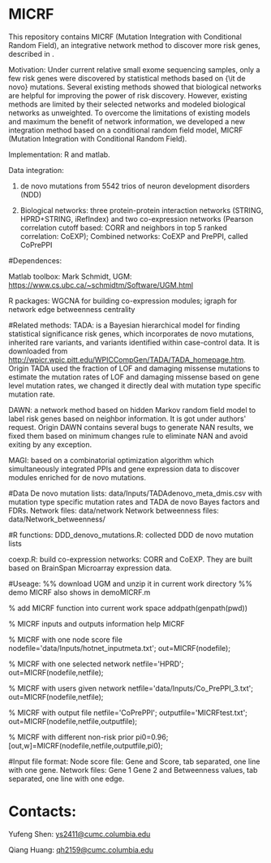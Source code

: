 # MICRF
This repository contains MICRF (Mutation Integration with Conditional Random Field), an integrative network method to discover more risk genes, described in .

Motivation:
Under current relative small exome sequencing samples, only a few risk genes were discovered by statistical methods based on {\it de novo} mutations. Several existing methods showed that biological networks are helpful for improving the power of risk discovery. However, existing methods are limited by their selected networks and modeled biological networks as unweighted. To overcome the limitations of existing models and maximum the benefit of network information, we developed a new integration method based on a conditional random field model, MICRF (Mutation Integration with Conditional Random Field).  

Implementation: R and matlab.

Data integration:

1. de novo mutations from 5542 trios of neuron development disorders (NDD)

2. Biological networks: three protein-protein interaction networks (STRING, HPRD+STRING, iRefIndex) and two co-expression networks (Pearson correlation cutoff based: CORR and neighbors in top 5 ranked correlation: CoEXP); Combined networks: CoEXP and PrePPI, called CoPrePPI

#Dependences:

Matlab toolbox: Mark Schmidt, UGM: https://www.cs.ubc.ca/~schmidtm/Software/UGM.html

R packages: WGCNA for building co-expression modules; igraph for network edge betweenness centrality

#Related methods:
TADA: is a Bayesian hierarchical model for finding statistical significance risk genes, which incorporates de novo mutations, inherited rare variants, and variants identified within case-control data. It is downloaded from http://wpicr.wpic.pitt.edu/WPICCompGen/TADA/TADA_homepage.htm. Origin TADA used the fraction of LOF and damaging missense mutations to estimate the mutation rates of LOF and damaging missense based on gene level mutation rates, we changed it directly deal with mutation type specific mutation rate.

DAWN: a network method based on hidden Markov random field model to label risk genes based on neighbor information. It is got under authors' request. Origin DAWN contains several bugs to generate NAN results, we fixed them based on minimum changes rule to eliminate NAN and avoid exiting by any exception. 

MAGI: based on a combinatorial optimization algorithm which simultaneously integrated PPIs and gene expression data to discover modules enriched for de novo mutations.

#Data
De novo mutation lists: data/Inputs/TADAdenovo_meta_dmis.csv with mutation type specific mutation rates and TADA de novo Bayes factors and FDRs.
Network files: data/network
Network betweenness files: data/Network_betweenness/

#R functions:
DDD_denovo_mutations.R: collected DDD de novo mutation lists

coexp.R: build co-expression networks: CORR and CoEXP. They are built based on BrainSpan Microarray expression data.

#Useage:
%% download UGM and unzip it in current work directory
%% demo MICRF also shows in demoMICRF.m

% add MICRF function into current work space
addpath(genpath(pwd))

% MICRF inputs and outputs information
help MICRF

% MICRF with one node score file
nodefile='data/Inputs/hotnet_inputmeta.txt';
out=MICRF(nodefile); 

% MICRF with one selected network
netfile='HPRD';
out=MICRF(nodefile,netfile); 

% MICRF with users given network
netfile='data/Inputs/Co_PrePPI_3.txt';
out=MICRF(nodefile,netfile); 

% MICRF with output file
netfile='CoPrePPI';
outputfile='MICRFtest.txt';
out=MICRF(nodefile,netfile,outputfile); 

% MICRF with different non-risk prior
pi0=0.96;
[out,w]=MICRF(nodefile,netfile,outputfile,pi0);


#Input file format:
Node score file: Gene and Score, tab separated, one line with one gene.
Network files: Gene 1  Gene 2 and Betweenness values, tab separated, one line with one edge.

# Contacts:
Yufeng Shen: ys2411@cumc.columbia.edu

Qiang Huang: qh2159@cumc.columbia.edu
